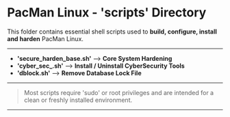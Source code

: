 # PacMan Linux - 'scripts' Directory 
This folder contains essential shell scripts used to **build, configure, install and harden** PacMan Linux.

---

- **'secure_harden_base.sh'** --> **Core System Hardening**
- **'cyber_sec_.sh'** --> **Install / Uninstall CyberSecurity Tools**
- **'dblock.sh'** --> **Remove Database Lock File**

---


> Most scripts require 'sudo' or root privileges and are intended for a clean or freshly installed environment.

---

